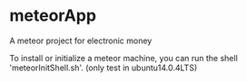 # meteorApp
A meteor project for electronic money

To install or initialize a meteor machine, you can run the shell 'meteorInitShell.sh'. (only test in ubuntu14.0.4LTS)
